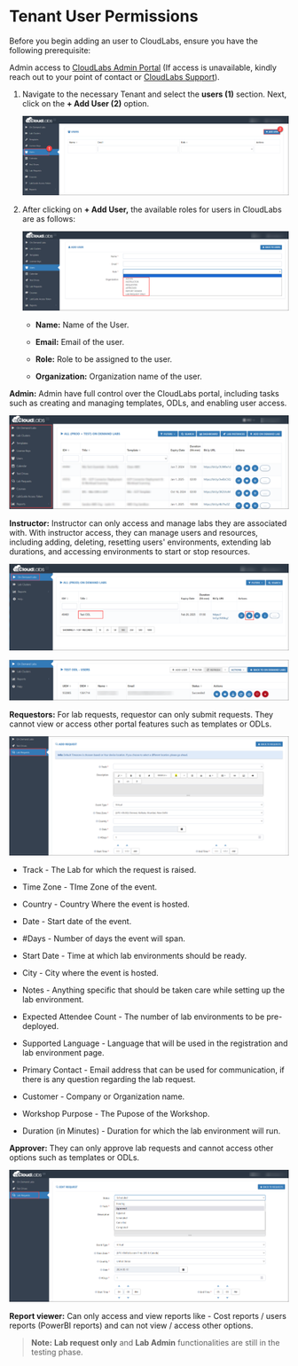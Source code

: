 # Tenant User Permissions  

Before you begin adding an user to CloudLabs, ensure you have the following prerequisite:

Admin access to [CloudLabs Admin Portal](https://admin.cloudlabs.ai/) (If access is unavailable, kindly reach out to your point of contact or [CloudLabs Support](https://docs.cloudlabs.ai/RequestSupport)).

1. Navigate to the necessary Tenant and select the **users (1)** section. Next, click on the **+ Add User (2)** option.

   ![](./Images/adduser.png)

2. After clicking on **+ Add User,** the available roles for users in CloudLabs are as follows:

   ![](./Images/allroles.png)

   - **Name:** Name of the User. 
  
   - **Email:** Email of the user. 

   - **Role:** Role to be assigned to the user. 

   - **Organization:** Organization name of the user. 

**Admin:** Admin have full control over the CloudLabs portal, including tasks such as creating and managing templates, ODLs, and enabling user access.

![](./Images/Admin.png)
 
**Instructor:** Instructor can only access and manage labs they are associated with. With instructor access, they can manage users and resources, including adding, deleting, resetting users' environments, extending lab durations, and accessing environments to start or stop resources.

![](./Images/Instructor.png)

![](./Images/Instructor_1.png)
 
**Requestors:** For lab requests, requestor can only submit requests. They cannot view or access other portal features such as templates or ODLs.

![](./Images/Requestor.png)

 - Track - The Lab for which the request is raised. 

 - Time Zone  - TIme Zone of the event. 

 - Country - Country Where the event is hosted. 

 - Date - Start date of the event.

 - #Days - Number of days the event will span. 
 
 - Start Date - Time at which lab environments should be ready. 

 - City - City where the event is hosted.

 - Notes - Anything specific that should be taken care while setting up the lab environment. 

 - Expected Attendee Count  - The number of lab environments to be pre-deployed. 

 - Supported Language - Language that will be used in the registration and lab environment page.

 - Primary Contact - Email address that can be used for communication, if there is any question regarding the lab request. 

 - Customer - Company or Organization name. 

 - Workshop Purpose - The Pupose of the Workshop. 
 
 - Duration (in Minutes) - Duration for which the lab environment will run. 

**Approver:** They can only approve lab requests and cannot access other options such as templates or ODLs.

![](./Images/approver.png)
 
**Report viewer:** Can only access and view reports like - Cost reports / users reports (PowerBI reports) and can not view / access other options. 
 
>**Note:** **Lab request only** and **Lab Admin** functionalities are still in the testing phase.  
